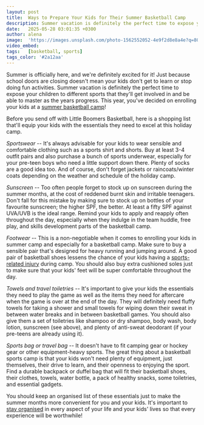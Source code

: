 ```yaml
---
layout: post
title:  Ways to Prepare Your Kids for Their Summer Basketball Camp
description: Summer vacation is definitely the perfect time to expose your children to different sports that they'll get involved in and be able to master as the years progress.
date:   2025-05-28 03:01:35 +0300
author: alena
image:  'https://images.unsplash.com/photo-1562552052-4e9f2d8e8a4e?q=80&w=3087&auto=format&fit=crop&ixlib=rb-4.1.0&ixid=M3wxMjA3fDB8MHxwaG90by1wYWdlfHx8fGVufDB8fHx8fA%3D%3D'
video_embed:
tags:   [basketball, sports]
tags_color: '#2a12aa'
---
```

Summer is officially here, and we're definitely excited for it! Just because school doors are closing doesn't mean your kids don't get to learn or stop doing fun activities. Summer vacation is definitely the perfect time to expose your children to different sports that they'll get involved in and be able to master as the years progress. This year, you've decided on enrolling your kids at a [summer basketball camp](https://littleboomersbasketball.com.au/school-holidays-basketball-program/)!

Before you send off with Little Boomers Basketball, here is a shopping list that'll equip your kids with the essentials they need to excel at this holiday camp.

*Sportswear* -- It's always advisable for your kids to wear sensible and comfortable clothing such as a sports shirt and shorts. Buy at least 3-4 outfit pairs and also purchase a bunch of sports underwear, especially for your pre-teen boys who need a little support down there. Plenty of socks are a good idea too. And of course, don't forget jackets or raincoats/winter coats depending on the weather and schedule of the holiday camp.

*Sunscreen* -- Too often people forget to stock up on sunscreen during the summer months, at the cost of reddened burnt skin and irritable teenagers. Don't fall for this mistake by making sure to stock up on bottles of your favourite sunscreen; the higher SPF, the better. At least a fifty SPF against UVA/UVB is the ideal range. Remind your kids to apply and reapply often throughout the day, especially when they indulge in the team huddle, free play, and skills development parts of the basketball camp.

*Footwear* -- This is a non-negotiable when it comes to enrolling your kids in summer camp and especially for a basketball camp. Make sure to buy a sensible pair that's designed for heavy running and jumping around. A good pair of basketball shoes lessens the chance of your kids having a [sports-related injury](https://www.betterhealth.vic.gov.au/health/healthyliving/basketball-preventing-injury) during camp. You should also buy extra cushioned soles just to make sure that your kids' feet will be super comfortable throughout the day.

*Towels and travel toiletries* -- It's important to give your kids the essentials they need to play the game as well as the items they need for aftercare when the game is over at the end of the day. They will definitely need fluffy towels for taking a shower and small towels for wiping down their sweat in between water breaks and in between basketball games. You should also give them a set of toiletries like shampoo or dry shampoo, body wash, body lotion, sunscreen (see above), and plenty of anti-sweat deodorant (if your pre-teens are already using it).

*Sports bag or travel bag* -- It doesn't have to fit camping gear or hockey gear or other equipment-heavy sports. The great thing about a basketball sports camp is that your kids won't need plenty of equipment, just themselves, their drive to learn, and their openness to enjoying the sport. Find a durable backpack or duffel bag that will fit their basketball shoes, their clothes, towels, water bottle, a pack of healthy snacks, some toiletries, and essential gadgets.

You should keep an organised list of these essentials just to make the summer months more convenient for you and your kids. It's important to [stay organised](https://infeeds.com/how-to-stay-organized-through-every-life-changes) in every aspect of your life and your kids' lives so that every experience will be worthwhile!